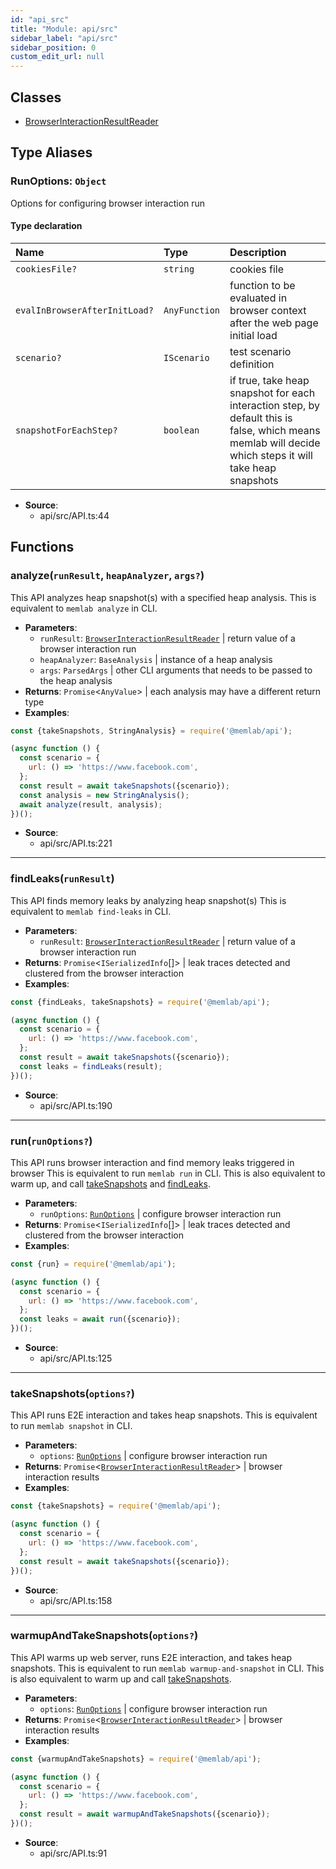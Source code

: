 ```yaml
---
id: "api_src"
title: "Module: api/src"
sidebar_label: "api/src"
sidebar_position: 0
custom_edit_url: null
---
```


## Classes

- [BrowserInteractionResultReader](../classes/api_src.BrowserInteractionResultReader.md)

## Type Aliases

### <a id="runoptions" name="runoptions"></a> **RunOptions**: `Object`

Options for configuring browser interaction run

#### Type declaration

| Name | Type | Description |
| :------ | :------ | :------ |
| `cookiesFile?` | `string` | cookies file |
| `evalInBrowserAfterInitLoad?` | `AnyFunction` | function to be evaluated in browser context after the web page initial load |
| `scenario?` | `IScenario` | test scenario definition |
| `snapshotForEachStep?` | `boolean` | if true, take heap snapshot for each interaction step, by default this is false, which means memlab will decide which steps it will take heap snapshots |

 * **Source**:
    * api/src/API.ts:44

## Functions

### <a id="analyze"></a>**analyze**(`runResult`, `heapAnalyzer`, `args?`)

This API analyzes heap snapshot(s) with a specified heap analysis.
This is equivalent to `memlab analyze` in CLI.

 * **Parameters**:
    * `runResult`: [`BrowserInteractionResultReader`](../classes/api_src.BrowserInteractionResultReader.md) | return value of a browser interaction run
    * `heapAnalyzer`: `BaseAnalysis` | instance of a heap analysis
    * `args`: `ParsedArgs` | other CLI arguments that needs to be passed to the heap analysis
 * **Returns**: `Promise`<`AnyValue`\> | each analysis may have a different return type
* **Examples**:
```javascript
const {takeSnapshots, StringAnalysis} = require('@memlab/api');

(async function () {
  const scenario = {
    url: () => 'https://www.facebook.com',
  };
  const result = await takeSnapshots({scenario});
  const analysis = new StringAnalysis();
  await analyze(result, analysis);
})();
```

 * **Source**:
    * api/src/API.ts:221

___

### <a id="findleaks"></a>**findLeaks**(`runResult`)

This API finds memory leaks by analyzing heap snapshot(s)
This is equivalent to `memlab find-leaks` in CLI.

 * **Parameters**:
    * `runResult`: [`BrowserInteractionResultReader`](../classes/api_src.BrowserInteractionResultReader.md) | return value of a browser interaction run
 * **Returns**: `Promise`<`ISerializedInfo`[]\> | leak traces detected and clustered from the browser interaction
* **Examples**:
```javascript
const {findLeaks, takeSnapshots} = require('@memlab/api');

(async function () {
  const scenario = {
    url: () => 'https://www.facebook.com',
  };
  const result = await takeSnapshots({scenario});
  const leaks = findLeaks(result);
})();
```

 * **Source**:
    * api/src/API.ts:190

___

### <a id="run"></a>**run**(`runOptions?`)

This API runs browser interaction and find memory leaks triggered in browser
This is equivalent to run `memlab run` in CLI.
This is also equivalent to warm up, and call [takeSnapshots](api_src.md#takesnapshots)
and [findLeaks](api_src.md#findleaks).

 * **Parameters**:
    * `runOptions`: [`RunOptions`](api_src.md#runoptions) | configure browser interaction run
 * **Returns**: `Promise`<`ISerializedInfo`[]\> | leak traces detected and clustered from the browser interaction
* **Examples**:
```javascript
const {run} = require('@memlab/api');

(async function () {
  const scenario = {
    url: () => 'https://www.facebook.com',
  };
  const leaks = await run({scenario});
})();
```

 * **Source**:
    * api/src/API.ts:125

___

### <a id="takesnapshots"></a>**takeSnapshots**(`options?`)

This API runs E2E interaction and takes heap snapshots.
This is equivalent to run `memlab snapshot` in CLI.

 * **Parameters**:
    * `options`: [`RunOptions`](api_src.md#runoptions) | configure browser interaction run
 * **Returns**: `Promise`<[`BrowserInteractionResultReader`](../classes/api_src.BrowserInteractionResultReader.md)\> | browser interaction results
* **Examples**:
```javascript
const {takeSnapshots} = require('@memlab/api');

(async function () {
  const scenario = {
    url: () => 'https://www.facebook.com',
  };
  const result = await takeSnapshots({scenario});
})();
```

 * **Source**:
    * api/src/API.ts:158

___

### <a id="warmupandtakesnapshots"></a>**warmupAndTakeSnapshots**(`options?`)

This API warms up web server, runs E2E interaction, and takes heap snapshots.
This is equivalent to run `memlab warmup-and-snapshot` in CLI.
This is also equivalent to warm up and call [takeSnapshots](api_src.md#takesnapshots).

 * **Parameters**:
    * `options`: [`RunOptions`](api_src.md#runoptions) | configure browser interaction run
 * **Returns**: `Promise`<[`BrowserInteractionResultReader`](../classes/api_src.BrowserInteractionResultReader.md)\> | browser interaction results
* **Examples**:
```javascript
const {warmupAndTakeSnapshots} = require('@memlab/api');

(async function () {
  const scenario = {
    url: () => 'https://www.facebook.com',
  };
  const result = await warmupAndTakeSnapshots({scenario});
})();
```

 * **Source**:
    * api/src/API.ts:91

